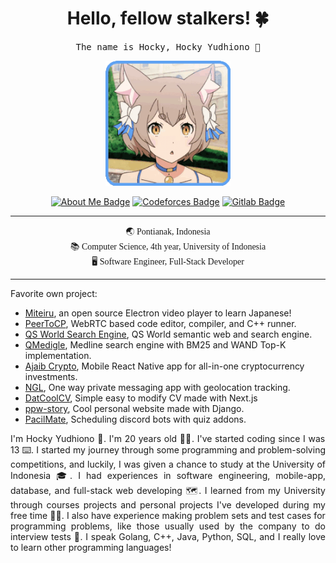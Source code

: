 

<h1 align='center'> Hello, fellow stalkers! 🍀</h1>
<p align='center'>
  <samp>
    The name is Hocky, Hocky Yudhiono 🚀
  </samp>
</p>
<p align="center">
<img src="README.assets/felix-argyle.gif" width="200px">
</p>


<p align='center'><a href="https://hocky.id/"><img src="https://img.shields.io/badge/-Who%20is%20Hocky-purple?logo=about.me&amp;logoWidth=10&amp;logoColor=white&amp;style=for-the-badge" alt="About Me Badge"></a>  <a href="https://codeforces.com/profile/hocky"><img src="https://img.shields.io/badge/-CodeForces-yellow?logo=codeforces&amp;logoWidth=10&amp;logoColor=white&amp;style=for-the-badge" alt="Codeforces Badge"></a>  <a href="https://gitlab.com/hocky"><img src="https://img.shields.io/badge/-Gitlab-orange?logo=codeforces&amp;logoWidth=10&amp;logoColor=white&amp;style=for-the-badge" alt="Gitlab Badge"></a> </p> <hr>

<p align='center' style='font-family:Comic Sans MS'>
🌏 Pontianak, Indonesia <br>
📚 Computer Science, 4th year, University of Indonesia<br>
🖥 Software Engineer, Full-Stack Developer<br>
</p>

<hr>
Favorite own project:

- [Miteiru](https://github.com/hockyy/miteiru), an open source Electron video player to learn Japanese!
- [PeerToCP]( https://github.com/hockyy/peertocp), WebRTC based code editor, compiler, and C++ runner.
- [QS World Search Engine](https://github.com/orgs/semweb-qs/repositories), QS World semantic web and search engine.
- [QMedigle](https://github.com/hockyy/qmedigle-fe), Medline search engine with BM25 and WAND Top-K implementation.
- [Ajaib Crypto](https://drive.google.com/drive/folders/1Wnm5_mcAG2kVTMQGoVvjH8UQk1mNhw8e?usp=sharing), Mobile React Native app for all-in-one cryptocurrency investments.
- [NGL](https://github.com/hockyy/ngl), One way private messaging app with geolocation tracking.
- [DatCoolCV](https://github.com/hockyy/DatCoolCV), Simple easy to modify CV made with Next.js
- [ppw-story](https://gitlab.com/hocky/ppw-story), Cool personal website made with Django.
- [PacilMate](https://gitlab.com/pacilmate), Scheduling discord bots with quiz addons.


<p style="text-align: justify;">I'm Hocky Yudhiono 👋. I'm 20 years old 👼🏻. I've started coding since I was 13 ⌨️. I started my journey through some programming and problem-solving competitions, and luckily, I was given a chance to study at the University of Indonesia 🎓. I had experiences in software engineering, mobile-app, database, and full-stack web developing 🗺. I learned from my University through courses projects and personal projects I've developed during my free time 💪🏻. I also have experience making problem sets and test cases for programming problems, like those usually used by the company to do interview tests 💯. I speak Golang, C++, Java, Python, SQL, and I really love to learn other programming languages!</p>
